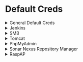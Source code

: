 # Default Creds

<details>

<summary>General Default Creds</summary>

* admin:admin&#x20;
* administrator:administrator
* admin:administrator
* admin:password
* administrator:password
* guest:guest&#x20;
* user:user&#x20;
* root:root&#x20;

</details>

<details>

<summary>Jenkins</summary>

* admin:password&#x20;
* admin:admin&#x20;
* root:root&#x20;
* root:password&#x20;
* admin:admin1&#x20;
* admin:password1&#x20;
* root:password1

</details>

<details>

<summary>SMB</summary>

#### Anonymous Login:

* Administrator:

</details>

<details>

<summary>Tomcat</summary>

```
# Apache Tomcat Default Credentials

|Username     |Password  |
|-------------|----------|
|admin        |password  |
|admin        |<blank>   |
|admin        |Password1 |
|admin        |password1 |
|admin        |admin     |
|admin        |tomcat    |
|both         |tomcat    |
|manager      |manager   |
|role1        |role1     |
|role1        |tomcat    |
|role         |changethis|
|root         |Password1 |
|root         |changethis|
|root         |password  |
|root         |password1 |
|root         |r00t      |
|root         |root      |
|root         |toor      |
|tomcat       |tomcat    |
|tomcat       |s3cret    |
|tomcat       |password1 |
|tomcat       |password  |
|tomcat       |<blank>   |
|tomcat       |admin     |
|tomcat       |changethis|
```

</details>

<details>

<summary>PhpMyAdmin</summary>

```bash
root:<blank>
```

</details>

<details>

<summary>Sonar Nexus Repository Manager</summary>

* nexus:nexus
* admin:admin123

</details>

<details>

<summary>RaspAP</summary>

```bash
admin:secret
```

</details>
